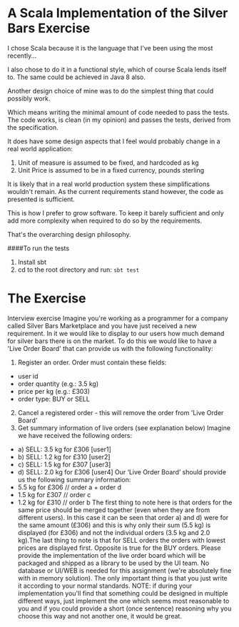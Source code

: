 A Scala Implementation of the Silver Bars Exercise
==================================================

I chose Scala because it is the language that I've been using the most recently... 

I also chose to do it in a functional style, which of course Scala lends itself to. 
The same could be achieved in Java 8 also.

Another design choice of mine was to do the simplest thing that could possibly work.

Which means writing the minimal amount of code needed to pass the tests. The
code works, is clean (in my opinion) and passes the tests, derived from the specification.

It does have some design aspects that I feel would probably change in a real world application:

1. Unit of measure is assumed to be fixed, and hardcoded as kg
2. Unit Price is assumed to be in a fixed currency, pounds sterling

It is likely that in a real world production system these simplifications wouldn't remain. As 
the current requirements stand however, the code as presented is sufficient.

This is how I prefer to grow software. To keep it barely sufficient and only add more complexity when
required to do so by the requirements.

That's the overarching design philosophy.

####To run the tests

1. Install sbt
2. cd to the root directory and run: `sbt test`


The Exercise
============

Interview exercise
Imagine you're working as a programmer for a company called Silver Bars Marketplace and you have just received a new requirement. In it we would like to display to our users how much demand for silver bars there is on the market.
To do this we would like to have a 'Live Order Board' that can provide us with the following functionality:
1) Register an order. Order must contain these fields:
- user id
- order quantity (e.g.: 3.5 kg)
- price per kg (e.g.: £303)
- order type: BUY or SELL
2) Cancel a registered order - this will remove the order from 'Live Order Board'
3) Get summary information of live orders (see explanation below)
Imagine we have received the following orders:
- a) SELL: 3.5 kg for £306 [user1]
- b) SELL: 1.2 kg for £310 [user2]
- c) SELL: 1.5 kg for £307 [user3]
- d) SELL: 2.0 kg for £306 [user4]
Our ‘Live Order Board’ should provide us the following summary information:
- 5.5 kg for £306 // order a + order d
- 1.5 kg for £307 // order c
- 1.2 kg for £310 // order b
The first thing to note here is that orders for the same price should be merged together (even when they are from different users). In this case it can be seen that order a) and d) were for the same amount (£306) and this is why only their sum (5.5 kg) is displayed (for £306) and not the individual orders (3.5 kg and 2.0 kg).The last thing to note is that for SELL orders the orders with lowest prices are displayed first. Opposite is true for the BUY orders.
Please provide the implementation of the live order board which will be packaged and shipped as a library to be used by the UI team. No database or UI/WEB is needed for this assignment (we're absolutely fine with in memory solution). The only important thing is that you just write it according to your normal standards.
NOTE: if during your implementation you'll find that something could be designed in multiple different ways, just implement the one which seems most reasonable to you and if you could provide a short (once sentence) reasoning why you choose this way and not another one, it would be great.